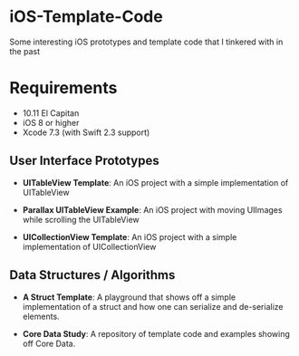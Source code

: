 # iOS-Template-Code

Some interesting iOS prototypes and template code that I tinkered with in the past

# Requirements

- 10.11 El Capitan
- iOS 8 or higher
- Xcode 7.3 (with Swift 2.3 support)

## User Interface Prototypes

- **UITableView Template**: An iOS project with a simple implementation of UITableView

- **Parallax UITableView Example**: An iOS project with moving UIImages while scrolling the UITableView

- **UICollectionView Template**: An iOS project with a simple implementation of UICollectionView


## Data Structures / Algorithms
- **A Struct Template**: A playground that shows off a simple implementation of a struct and how one can serialize and de-serialize elements.

- **Core Data Study**: A repository of template code and examples showing off Core Data.